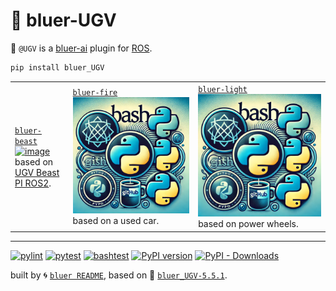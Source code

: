 # 🐬 bluer-UGV

🐬 `@UGV` is a [bluer-ai](https://github.com/kamangir/bluer-ai) plugin for [ROS](https://www.ros.org/).

```bash
pip install bluer_UGV
```

|   |   |   |
| --- | --- | --- |
| [`bluer-beast`](./bluer_UGV/docs/bluer-beast.md) [![image](https://github.com/waveshareteam/ugv_rpi/raw/main/media/UGV-Rover-details-23.jpg)](./bluer_UGV/docs/bluer-beast.md) based on [UGV Beast PI ROS2](https://www.waveshare.com/wiki/UGV_Beast_PI_ROS2). | [`bluer-fire`](./bluer_UGV/docs/bluer-fire.md) [![image](https://github.com/kamangir/assets/raw/main/blue-plugin/marquee.png?raw=true)](./bluer_UGV/docs/bluer-fire.md) based on a used car. | [`bluer-light`](./bluer_UGV/docs/bluer-light.md) [![image](https://github.com/kamangir/assets/raw/main/blue-plugin/marquee.png?raw=true)](./bluer_UGV/docs/bluer-light.md) based on power wheels. |

---


[![pylint](https://github.com/kamangir/bluer-UGV/actions/workflows/pylint.yml/badge.svg)](https://github.com/kamangir/bluer-UGV/actions/workflows/pylint.yml) [![pytest](https://github.com/kamangir/bluer-UGV/actions/workflows/pytest.yml/badge.svg)](https://github.com/kamangir/bluer-UGV/actions/workflows/pytest.yml) [![bashtest](https://github.com/kamangir/bluer-UGV/actions/workflows/bashtest.yml/badge.svg)](https://github.com/kamangir/bluer-UGV/actions/workflows/bashtest.yml) [![PyPI version](https://img.shields.io/pypi/v/bluer-UGV.svg)](https://pypi.org/project/bluer-UGV/) [![PyPI - Downloads](https://img.shields.io/pypi/dd/bluer-UGV)](https://pypistats.org/packages/bluer-UGV)

built by 🌀 [`bluer README`](https://github.com/kamangir/bluer-objects/tree/main/bluer_objects/README), based on 🐬 [`bluer_UGV-5.5.1`](https://github.com/kamangir/bluer-UGV).

